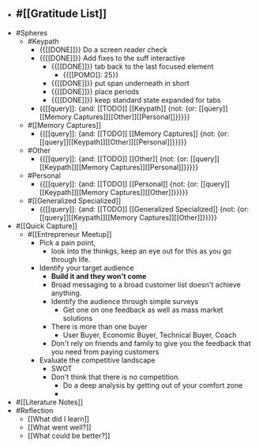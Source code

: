 - #[[Gratitude List]] 
    - 
- #Spheres 
    - #Keypath
        - {{[[DONE]]}} Do a screen reader check
        - {{[[DONE]]}} Add fixes to the suff interactive
            - {{[[DONE]]}} tab back to the last focused element
                - {{[[POMO]]: 25}}
            - {{[[DONE]]}} put span underneath in short
            - {{[[DONE]]}} place periods
            - {{[[DONE]]}} keep standard state expanded for tabs
        - {{[[query]]: {and: [[TODO]] [[Keypath]] {not: {or: [[query]][[Memory Captures]][[Other]][[Personal]]}}}}}
    - #[[Memory Captures]]
        - {{[[query]]: {and: [[TODO]] [[Memory Captures]] {not: {or: [[query]][[Keypath]][[Other]][[Personal]]}}}}}
    - #Other
        - {{[[query]]: {and: [[TODO]] [[Other]] {not: {or: [[query]][[Keypath]][[Memory Captures]][[Personal]]}}}}}
    - #Personal
        - {{[[query]]: {and: [[TODO]] [[Personal]] {not: {or: [[query]][[Keypath]][[Memory Captures]][[Other]]}}}}}
    - #[[Generalized Specialized]]
        - {{[[query]]: {and: [[TODO]] [[Generalized Specialized]] {not: {or: [[query]][[Keypath]][[Memory Captures]][[Other]]}}}}}
- #[[Quick Capture]]
    - #[[Entrepreneur Meetup]]
        - Pick a pain point,
            - look into the thinkgs, keep an eye out for this as you go through life.
        - Identify your target audience
            - **Build it and they won't come**
            - Broad messaging to a broad customer list doesn't achieve anything.
            - Identify the audience through simple surveys
                - Get one on one feedback as well as mass market solutions
            - There is more than one buyer
                - User Buyer, Economic Buyer, Technical Buyer, Coach
            - Don't rely on friends and family to give you the feedback that you need from paying customers
        - Evaluate the competitive landscape
            - SWOT
            - Don't think that there is no competition.
                - Do a deep analysis by getting out of your comfort zone
                - 
- #[[Literature Notes]]
- #Reflection
    - [[What did I learn]]
    - [[What went well?]]
    - [[What could be better?]]
